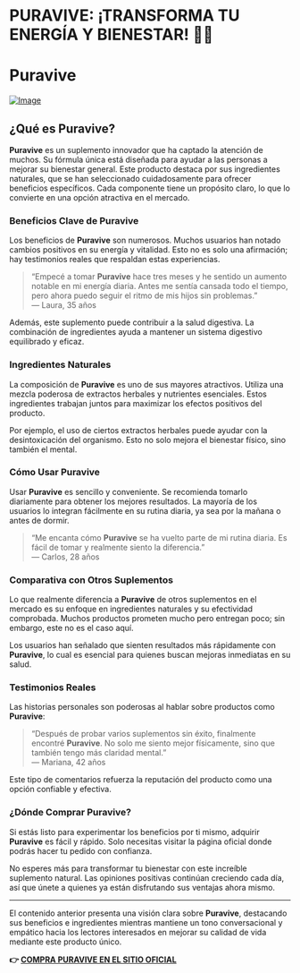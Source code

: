 # PURAVIVE: ¡TRANSFORMA TU ENERGÍA Y BIENESTAR! 🌿✨

# Puravive

[![Image](https://puravive.com/assets/images/product-home.png)](https://gchaffi.com/QmA4pF69)

## ¿Qué es Puravive?

**Puravive** es un suplemento innovador que ha captado la atención de muchos. Su fórmula única está diseñada para ayudar a las personas a mejorar su bienestar general. Este producto destaca por sus ingredientes naturales, que se han seleccionado cuidadosamente para ofrecer beneficios específicos. Cada componente tiene un propósito claro, lo que lo convierte en una opción atractiva en el mercado.

### Beneficios Clave de Puravive

Los beneficios de **Puravive** son numerosos. Muchos usuarios han notado cambios positivos en su energía y vitalidad. Esto no es solo una afirmación; hay testimonios reales que respaldan estas experiencias.

> “Empecé a tomar **Puravive** hace tres meses y he sentido un aumento notable en mi energía diaria. Antes me sentía cansada todo el tiempo, pero ahora puedo seguir el ritmo de mis hijos sin problemas.”  
> — Laura, 35 años

Además, este suplemento puede contribuir a la salud digestiva. La combinación de ingredientes ayuda a mantener un sistema digestivo equilibrado y eficaz.

### Ingredientes Naturales

La composición de **Puravive** es uno de sus mayores atractivos. Utiliza una mezcla poderosa de extractos herbales y nutrientes esenciales. Estos ingredientes trabajan juntos para maximizar los efectos positivos del producto.

Por ejemplo, el uso de ciertos extractos herbales puede ayudar con la desintoxicación del organismo. Esto no solo mejora el bienestar físico, sino también el mental.

### Cómo Usar Puravive

Usar **Puravive** es sencillo y conveniente. Se recomienda tomarlo diariamente para obtener los mejores resultados. La mayoría de los usuarios lo integran fácilmente en su rutina diaria, ya sea por la mañana o antes de dormir.

> “Me encanta cómo **Puravive** se ha vuelto parte de mi rutina diaria. Es fácil de tomar y realmente siento la diferencia.”  
> — Carlos, 28 años

### Comparativa con Otros Suplementos

Lo que realmente diferencia a **Puravive** de otros suplementos en el mercado es su enfoque en ingredientes naturales y su efectividad comprobada. Muchos productos prometen mucho pero entregan poco; sin embargo, este no es el caso aquí.

Los usuarios han señalado que sienten resultados más rápidamente con **Puravive**, lo cual es esencial para quienes buscan mejoras inmediatas en su salud.

### Testimonios Reales 

Las historias personales son poderosas al hablar sobre productos como **Puravive**:

> “Después de probar varios suplementos sin éxito, finalmente encontré **Puravive**. No solo me siento mejor físicamente, sino que también tengo más claridad mental.”  
> — Mariana, 42 años 

Este tipo de comentarios refuerza la reputación del producto como una opción confiable y efectiva.

### ¿Dónde Comprar Puravive?

Si estás listo para experimentar los beneficios por ti mismo, adquirir **Puravive** es fácil y rápido. Solo necesitas visitar la página oficial donde podrás hacer tu pedido con confianza.

No esperes más para transformar tu bienestar con este increíble suplemento natural. Las opiniones positivas continúan creciendo cada día, así que únete a quienes ya están disfrutando sus ventajas ahora mismo.

---

El contenido anterior presenta una visión clara sobre **Puravive**, destacando sus beneficios e ingredientes mientras mantiene un tono conversacional y empático hacia los lectores interesados en mejorar su calidad de vida mediante este producto único.



**👉 [COMPRA PURAVIVE EN EL SITIO OFICIAL](https://gchaffi.com/QmA4pF69)**
